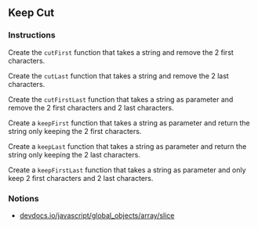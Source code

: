 ## Keep Cut

### Instructions

Create the `cutFirst` function that takes a string
and remove the 2 first characters.

Create the `cutLast` function that takes a string
and remove the 2 last characters.

Create the `cutFirstLast` function that takes a string as parameter
and remove the 2 first characters and 2 last characters.

Create a `keepFirst` function that takes a string as parameter
and return the string only keeping the 2 first characters.

Create a `keepLast` function that takes a string as parameter
and return the string only keeping the 2 last characters.

Create a `keepFirstLast` function that takes a string as parameter
and only keep 2 first characters and 2 last characters.

### Notions

- [devdocs.io/javascript/global_objects/array/slice](https://devdocs.io/javascript/global_objects/array/slice)
